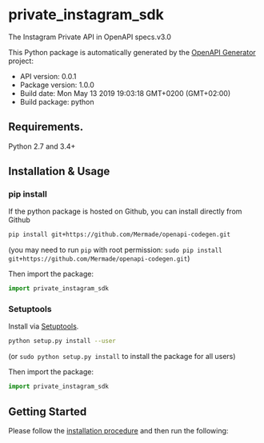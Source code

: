 # private_instagram_sdk
The Instagram Private API in OpenAPI specs.v3.0

This Python package is automatically generated by the [OpenAPI Generator](https://openapi-generator.tech) project:

- API version: 0.0.1
- Package version: 1.0.0
- Build date: Mon May 13 2019 19:03:18 GMT+0200 (GMT+02:00)
- Build package: python

## Requirements.

Python 2.7 and 3.4+

## Installation & Usage
### pip install

If the python package is hosted on Github, you can install directly from Github

```sh
pip install git+https://github.com/Mermade/openapi-codegen.git
```
(you may need to run `pip` with root permission: `sudo pip install git+https://github.com/Mermade/openapi-codegen.git`)

Then import the package:
```python
import private_instagram_sdk 
```

### Setuptools

Install via [Setuptools](http://pypi.python.org/pypi/setuptools).

```sh
python setup.py install --user
```
(or `sudo python setup.py install` to install the package for all users)

Then import the package:
```python
import private_instagram_sdk
```

## Getting Started

Please follow the [installation procedure](#installation--usage) and then run the following:

